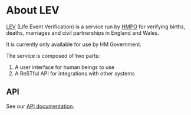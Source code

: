 About LEV
=========

[LEV] (Life Event Verification) is a service run by [HMPO] for verifying
births, deaths, marriages and civil partnerships in England and Wales.

It is currently only available for use by HM Government.

The service is composed of two parts:
1. A user interface for human beings to use
2. A ReSTful API for integrations with other systems


API
---

See our [API documentation].


[LEV]: https://lev-docs.netlify.app/
[HMPO]: https://www.gov.uk/government/organisations/hm-passport-office
[API documentation]: https://docs.api.lev.homeoffice.gov.uk/

